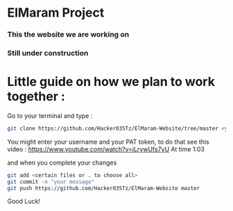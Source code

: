 # ElMaram Project

### This the website we are working on
### Still under construction

# Little guide on how we plan to work together :
Go to your terminal and type :

```bash
git clone https://github.com/Hacker035Tz/ElMaram-Website/tree/master <your directory>
```
You might enter your username and your PAT token, to do that see this video :
https://www.youtube.com/watch?v=iLrywUfs7yU
At time 1:03

and when you complete your changes

```bash
git add <certain files or . to choose all>
git commit -m "your message"
git push https://github.com/Hacker035Tz/ElMaram-Website master
```

Good Luck!
